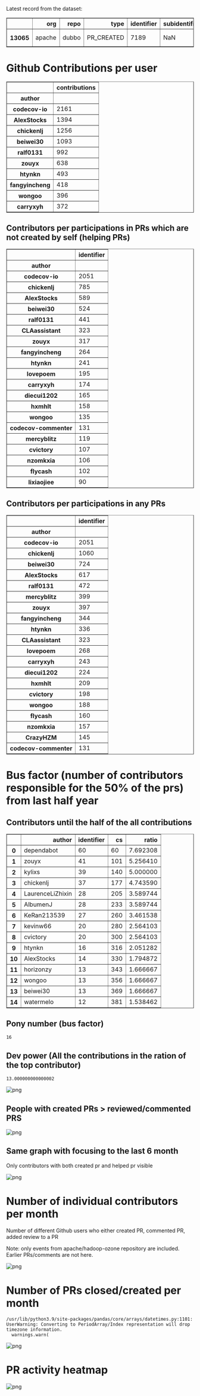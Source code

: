 Latest record from the dataset:




<div>
<table border="1" class="dataframe">
  <thead>
    <tr style="text-align: right;">
      <th></th>
      <th>org</th>
      <th>repo</th>
      <th>type</th>
      <th>identifier</th>
      <th>subidentifier</th>
      <th>date</th>
      <th>author</th>
      <th>owner</th>
      <th>project</th>
    </tr>
  </thead>
  <tbody>
    <tr>
      <th>13065</th>
      <td>apache</td>
      <td>dubbo</td>
      <td>PR_CREATED</td>
      <td>7189</td>
      <td>NaN</td>
      <td>2021-02-14 02:57:23+00:00</td>
      <td>AlbumenJ</td>
      <td>AlbumenJ</td>
      <td>dubbo</td>
    </tr>
  </tbody>
</table>
</div>



# Github Contributions per user





<div>
<table border="1" class="dataframe">
  <thead>
    <tr style="text-align: right;">
      <th></th>
      <th>contributions</th>
    </tr>
    <tr>
      <th>author</th>
      <th></th>
    </tr>
  </thead>
  <tbody>
    <tr>
      <th>codecov-io</th>
      <td>2161</td>
    </tr>
    <tr>
      <th>AlexStocks</th>
      <td>1394</td>
    </tr>
    <tr>
      <th>chickenlj</th>
      <td>1256</td>
    </tr>
    <tr>
      <th>beiwei30</th>
      <td>1093</td>
    </tr>
    <tr>
      <th>ralf0131</th>
      <td>992</td>
    </tr>
    <tr>
      <th>zouyx</th>
      <td>638</td>
    </tr>
    <tr>
      <th>htynkn</th>
      <td>493</td>
    </tr>
    <tr>
      <th>fangyincheng</th>
      <td>418</td>
    </tr>
    <tr>
      <th>wongoo</th>
      <td>396</td>
    </tr>
    <tr>
      <th>carryxyh</th>
      <td>372</td>
    </tr>
  </tbody>
</table>
</div>



## Contributors per participations in PRs which are not created by self (helping PRs)




<div>
<table border="1" class="dataframe">
  <thead>
    <tr style="text-align: right;">
      <th></th>
      <th>identifier</th>
    </tr>
    <tr>
      <th>author</th>
      <th></th>
    </tr>
  </thead>
  <tbody>
    <tr>
      <th>codecov-io</th>
      <td>2051</td>
    </tr>
    <tr>
      <th>chickenlj</th>
      <td>785</td>
    </tr>
    <tr>
      <th>AlexStocks</th>
      <td>589</td>
    </tr>
    <tr>
      <th>beiwei30</th>
      <td>524</td>
    </tr>
    <tr>
      <th>ralf0131</th>
      <td>441</td>
    </tr>
    <tr>
      <th>CLAassistant</th>
      <td>323</td>
    </tr>
    <tr>
      <th>zouyx</th>
      <td>317</td>
    </tr>
    <tr>
      <th>fangyincheng</th>
      <td>264</td>
    </tr>
    <tr>
      <th>htynkn</th>
      <td>241</td>
    </tr>
    <tr>
      <th>lovepoem</th>
      <td>195</td>
    </tr>
    <tr>
      <th>carryxyh</th>
      <td>174</td>
    </tr>
    <tr>
      <th>diecui1202</th>
      <td>165</td>
    </tr>
    <tr>
      <th>hxmhlt</th>
      <td>158</td>
    </tr>
    <tr>
      <th>wongoo</th>
      <td>135</td>
    </tr>
    <tr>
      <th>codecov-commenter</th>
      <td>131</td>
    </tr>
    <tr>
      <th>mercyblitz</th>
      <td>119</td>
    </tr>
    <tr>
      <th>cvictory</th>
      <td>107</td>
    </tr>
    <tr>
      <th>nzomkxia</th>
      <td>106</td>
    </tr>
    <tr>
      <th>flycash</th>
      <td>102</td>
    </tr>
    <tr>
      <th>lixiaojiee</th>
      <td>90</td>
    </tr>
  </tbody>
</table>
</div>



## Contributors per participations in any PRs




<div>
<table border="1" class="dataframe">
  <thead>
    <tr style="text-align: right;">
      <th></th>
      <th>identifier</th>
    </tr>
    <tr>
      <th>author</th>
      <th></th>
    </tr>
  </thead>
  <tbody>
    <tr>
      <th>codecov-io</th>
      <td>2051</td>
    </tr>
    <tr>
      <th>chickenlj</th>
      <td>1060</td>
    </tr>
    <tr>
      <th>beiwei30</th>
      <td>724</td>
    </tr>
    <tr>
      <th>AlexStocks</th>
      <td>617</td>
    </tr>
    <tr>
      <th>ralf0131</th>
      <td>472</td>
    </tr>
    <tr>
      <th>mercyblitz</th>
      <td>399</td>
    </tr>
    <tr>
      <th>zouyx</th>
      <td>397</td>
    </tr>
    <tr>
      <th>fangyincheng</th>
      <td>344</td>
    </tr>
    <tr>
      <th>htynkn</th>
      <td>336</td>
    </tr>
    <tr>
      <th>CLAassistant</th>
      <td>323</td>
    </tr>
    <tr>
      <th>lovepoem</th>
      <td>268</td>
    </tr>
    <tr>
      <th>carryxyh</th>
      <td>243</td>
    </tr>
    <tr>
      <th>diecui1202</th>
      <td>224</td>
    </tr>
    <tr>
      <th>hxmhlt</th>
      <td>209</td>
    </tr>
    <tr>
      <th>cvictory</th>
      <td>198</td>
    </tr>
    <tr>
      <th>wongoo</th>
      <td>188</td>
    </tr>
    <tr>
      <th>flycash</th>
      <td>160</td>
    </tr>
    <tr>
      <th>nzomkxia</th>
      <td>157</td>
    </tr>
    <tr>
      <th>CrazyHZM</th>
      <td>145</td>
    </tr>
    <tr>
      <th>codecov-commenter</th>
      <td>131</td>
    </tr>
  </tbody>
</table>
</div>



# Bus factor (number of contributors responsible for the 50% of the prs) from last half year

## Contributors until the half of the all contributions




<div>
<table border="1" class="dataframe">
  <thead>
    <tr style="text-align: right;">
      <th></th>
      <th>author</th>
      <th>identifier</th>
      <th>cs</th>
      <th>ratio</th>
    </tr>
  </thead>
  <tbody>
    <tr>
      <th>0</th>
      <td>dependabot</td>
      <td>60</td>
      <td>60</td>
      <td>7.692308</td>
    </tr>
    <tr>
      <th>1</th>
      <td>zouyx</td>
      <td>41</td>
      <td>101</td>
      <td>5.256410</td>
    </tr>
    <tr>
      <th>2</th>
      <td>kylixs</td>
      <td>39</td>
      <td>140</td>
      <td>5.000000</td>
    </tr>
    <tr>
      <th>3</th>
      <td>chickenlj</td>
      <td>37</td>
      <td>177</td>
      <td>4.743590</td>
    </tr>
    <tr>
      <th>4</th>
      <td>LaurenceLiZhixin</td>
      <td>28</td>
      <td>205</td>
      <td>3.589744</td>
    </tr>
    <tr>
      <th>5</th>
      <td>AlbumenJ</td>
      <td>28</td>
      <td>233</td>
      <td>3.589744</td>
    </tr>
    <tr>
      <th>6</th>
      <td>KeRan213539</td>
      <td>27</td>
      <td>260</td>
      <td>3.461538</td>
    </tr>
    <tr>
      <th>7</th>
      <td>kevinw66</td>
      <td>20</td>
      <td>280</td>
      <td>2.564103</td>
    </tr>
    <tr>
      <th>8</th>
      <td>cvictory</td>
      <td>20</td>
      <td>300</td>
      <td>2.564103</td>
    </tr>
    <tr>
      <th>9</th>
      <td>htynkn</td>
      <td>16</td>
      <td>316</td>
      <td>2.051282</td>
    </tr>
    <tr>
      <th>10</th>
      <td>AlexStocks</td>
      <td>14</td>
      <td>330</td>
      <td>1.794872</td>
    </tr>
    <tr>
      <th>11</th>
      <td>horizonzy</td>
      <td>13</td>
      <td>343</td>
      <td>1.666667</td>
    </tr>
    <tr>
      <th>12</th>
      <td>wongoo</td>
      <td>13</td>
      <td>356</td>
      <td>1.666667</td>
    </tr>
    <tr>
      <th>13</th>
      <td>beiwei30</td>
      <td>13</td>
      <td>369</td>
      <td>1.666667</td>
    </tr>
    <tr>
      <th>14</th>
      <td>watermelo</td>
      <td>12</td>
      <td>381</td>
      <td>1.538462</td>
    </tr>
  </tbody>
</table>
</div>



## Pony number (bus factor)




    16



## Dev power (All the contributions in the ration of the top contributor)




    13.000000000000002




    
![png](github-contributions_files/github-contributions_18_0.png)
    


## People with created PRs > reviewed/commented PRS


    
![png](github-contributions_files/github-contributions_21_0.png)
    


## Same graph with focusing to the last 6 month

Only contributors with both created pr and helped pr visible


    
![png](github-contributions_files/github-contributions_25_0.png)
    


# Number of individual contributors per month

Number of different Github users who either created PR, commented PR, added review to a PR

Note: only events from apache/hadoop-ozone repository are included. Earlier PRs/comments are not here.


    
![png](github-contributions_files/github-contributions_28_0.png)
    


# Number of PRs closed/created per month

    /usr/lib/python3.9/site-packages/pandas/core/arrays/datetimes.py:1101: UserWarning: Converting to PeriodArray/Index representation will drop timezone information.
      warnings.warn(



    
![png](github-contributions_files/github-contributions_31_0.png)
    


# PR activity heatmap


    
![png](github-contributions_files/github-contributions_34_0.png)
    

